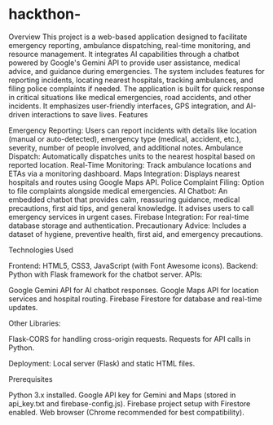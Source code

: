 # hackthon-
Overview
This project is a web-based application designed to facilitate emergency reporting, ambulance dispatching, real-time monitoring, and resource management. It integrates AI capabilities through a chatbot powered by Google's Gemini API to provide user assistance, medical advice, and guidance during emergencies. The system includes features for reporting incidents, locating nearest hospitals, tracking ambulances, and filing police complaints if needed.
The application is built for quick response in critical situations like medical emergencies, road accidents, and other incidents. It emphasizes user-friendly interfaces, GPS integration, and AI-driven interactions to save lives.
Features

Emergency Reporting: Users can report incidents with details like location (manual or auto-detected), emergency type (medical, accident, etc.), severity, number of people involved, and additional notes.
Ambulance Dispatch: Automatically dispatches units to the nearest hospital based on reported location.
Real-Time Monitoring: Track ambulance locations and ETAs via a monitoring dashboard.
Maps Integration: Displays nearest hospitals and routes using Google Maps API.
Police Complaint Filing: Option to file complaints alongside medical emergencies.
AI Chatbot: An embedded chatbot that provides calm, reassuring guidance, medical precautions, first aid tips, and general knowledge. It advises users to call emergency services in urgent cases.
Firebase Integration: For real-time database storage and authentication.
Precautionary Advice: Includes a dataset of hygiene, preventive health, first aid, and emergency precautions.

Technologies Used

Frontend: HTML5, CSS3, JavaScript (with Font Awesome icons).
Backend: Python with Flask framework for the chatbot server.
APIs:

Google Gemini API for AI chatbot responses.
Google Maps API for location services and hospital routing.
Firebase Firestore for database and real-time updates.


Other Libraries:

Flask-CORS for handling cross-origin requests.
Requests for API calls in Python.


Deployment: Local server (Flask) and static HTML files.

Prerequisites

Python 3.x installed.
Google API key for Gemini and Maps (stored in api_key.txt and firebase-config.js).
Firebase project setup with Firestore enabled.
Web browser (Chrome recommended for best compatibility).
